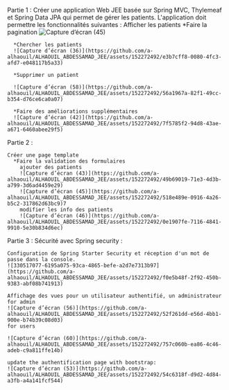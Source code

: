 Partie 1 : 
    Créer une application Web JEE basée sur Spring MVC, Thylemeaf et Spring Data JPA qui permet de gérer les patients. L'application doit permettre les fonctionnalités suivantes :
    Afficher les patients
      *Faire la pagination
      ![Capture d’écran (45)](https://github.com/a-alhaouil/ALHAOUIL_ABDESSAMAD_JEE/assets/152272492/81b62eca-564e-4f59-878b-d995f5eb11b6)

      *Chercher les patients
      ![Capture d’écran (36)](https://github.com/a-alhaouil/ALHAOUIL_ABDESSAMAD_JEE/assets/152272492/e3b7cff8-0080-4fc3-afd7-e048117b5a33)

      *Supprimer un patient
      
      ![Capture d’écran (58)](https://github.com/a-alhaouil/ALHAOUIL_ABDESSAMAD_JEE/assets/152272492/56a1967a-82f1-49cc-b354-d76ce6ca0a07)
      
      *Faire des améliorations supplémentaires
      ![Capture d’écran (42)](https://github.com/a-alhaouil/ALHAOUIL_ABDESSAMAD_JEE/assets/152272492/7f5785f2-94d8-43ae-a671-6460abee29f5)

Partie 2  :

    Créer une page template
      *Faire la validation des formulaires 
        ajouter des patients
        ![Capture d’écran (43)](https://github.com/a-alhaouil/ALHAOUIL_ABDESSAMAD_JEE/assets/152272492/49b69019-71e3-4d3b-a799-3d6ad4459e29)
        ![Capture d’écran (45)](https://github.com/a-alhaouil/ALHAOUIL_ABDESSAMAD_JEE/assets/152272492/518e489e-0916-4a26-b5c2-317862d63bc9)7
        modifier les info des patients
        ![Capture d’écran (46)](https://github.com/a-alhaouil/ALHAOUIL_ABDESSAMAD_JEE/assets/152272492/0e1907fe-7116-4841-9910-5e30b834d6ec)


Partie 3 : Sécurité avec Spring security  :

    Configuration de Spring Starter Security et réception d'un mot de passe dans la console.
    ![330517077-6195a075-93ca-4865-befe-a2d7e7313b97](https://github.com/a-alhaouil/ALHAOUIL_ABDESSAMAD_JEE/assets/152272492/f0e5b48f-2f92-450b-9383-abf08b741913)

    Affichage des vues pour un utilisateur authentifié, un administrateur
    for admin
    ![Capture d’écran (56)](https://github.com/a-alhaouil/ALHAOUIL_ABDESSAMAD_JEE/assets/152272492/52f261dd-e56d-4bb1-900e-b74b39c08d03)
    for users

    ![Capture d’écran (60)](https://github.com/a-alhaouil/ALHAOUIL_ABDESSAMAD_JEE/assets/152272492/757c060b-ea86-4c46-adeb-c9a811ffe14b)

    update the authentification page with bootstrap:
    ![Capture d’écran (53)](https://github.com/a-alhaouil/ALHAOUIL_ABDESSAMAD_JEE/assets/152272492/54c6318f-d9d2-4d84-a3fb-a4a141fcf544)

